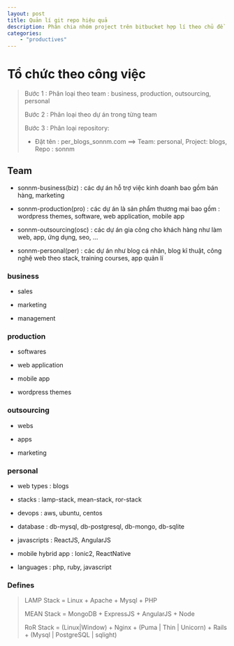 ```yaml
---
layout: post
title: Quản lí git repo hiệu quả
description: Phân chia nhóm project trên bitbucket hợp lí theo chủ đề
categories: 
    - "productives"
---
```


# Tổ chức theo công việc

> Bước 1 : Phân loại theo team : business, production, outsourcing, personal
> 
> Bước 2 : Phân loại theo dự án trong từng team
> 
> Bước 3 : Phân loại repository:
> 
> - Đặt tên : per_blogs_sonnm.com ==> Team: personal, Project: blogs, Repo : sonnm

## Team

- sonnm-business(biz) : các dự án hỗ trợ việc kinh doanh bao gồm bán hàng, marketing

- sonnm-production(pro) : các dự án là sản phẩm thương mại bao gồm : wordpress themes, software, web application, mobile app

- sonnm-outsourcing(osc) : các dự án gia công cho khách hàng như làm web, app, ứng dụng, seo, ...

- sonnm-personal(per) : các dự án như blog cá nhân, blog kĩ thuật, công nghệ web theo stack, training courses, app quản lí

### business

- sales

- marketing

- management

### production

- softwares

- web application

- mobile app

- wordpress themes

### outsourcing

- webs

- apps

- marketing

### personal

- web types : blogs

- stacks : lamp-stack, mean-stack, ror-stack

- devops : aws, ubuntu, centos

- database : db-mysql, db-postgresql, db-mongo, db-sqlite

- javascripts : ReactJS, AngularJS

- mobile hybrid app :  Ionic2, ReactNative

- languages : php, ruby, javascript

### Defines

> LAMP Stack = Linux + Apache + Mysql + PHP
> 
> MEAN Stack = MongoDB + ExpressJS + AngularJS + Node
> 
> RoR Stack = (Linux|Window) + Nginx + (Puma | Thin | Unicorn) + Rails + (Mysql | PostgreSQL | sqlight)
